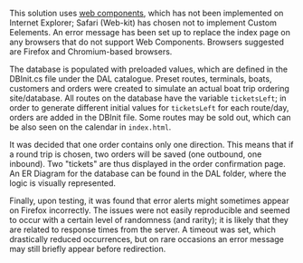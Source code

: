 ﻿This solution uses [web components](https://developer.mozilla.org/en-US/docs/Web/Web_Components), which has not been implemented on Internet Explorer; Safari (Web-kit) has chosen not to implement Custom Eelements. An error message has been set up to replace the index page on any browsers that do not support Web Components. Browsers suggested are Firefox and Chromium-based browsers.

The database is populated with preloaded values, which are defined in the DBInit.cs file under the DAL catalogue. Preset routes, terminals, boats, customers and orders were created to simulate an actual boat trip ordering site/database. All routes on the database have the variable `ticketsLeft`; in order to generate different initial values for `ticketsLeft` for each route/day, orders are added in the DBInit file. Some routes may be sold out, which can be also seen on the calendar in `index.html`.

It was decided that one order contains only one direction. This means that if a round trip is chosen, two orders will be saved (one outbound, one inbound). Two "tickets" are thus displayed in the order confirmation page. An ER Diagram for the database can be found in the DAL folder, where the logic is visually represented.

Finally, upon testing, it was found that error alerts might sometimes appear on Firefox incorrectly. The issues were not easily reproducible and seemed to occur with a certain level of randomness (and rarity); it is likely that they are related to response times from the server. A timeout was set, which drastically reduced occurrences, but on rare occasions an error message may still briefly appear before redirection.
